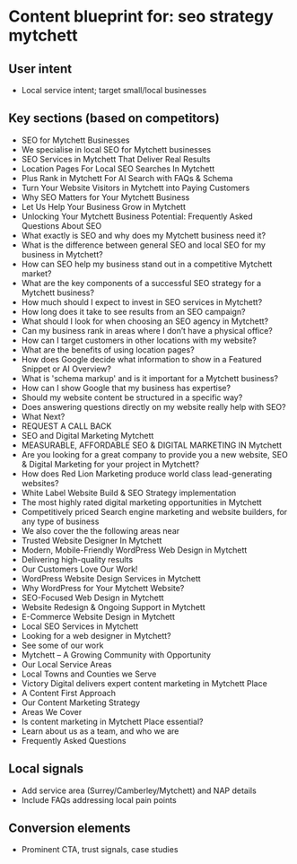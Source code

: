 # Content blueprint for: seo strategy mytchett

## User intent
- Local service intent; target small/local businesses

## Key sections (based on competitors)
- SEO for Mytchett Businesses
- We specialise in local SEO for Mytchett businesses
- SEO Services in Mytchett That Deliver Real Results
- Location Pages For Local SEO Searches In Mytchett
- Plus Rank in Mytchett For AI Search with FAQs & Schema
- Turn Your Website Visitors in Mytchett into Paying Customers
- Why SEO Matters for Your Mytchett Business
- Let Us Help Your Business Grow in Mytchett
- Unlocking Your Mytchett Business Potential: Frequently Asked Questions About SEO
- What exactly is SEO and why does my Mytchett business need it?
- What is the difference between general SEO and local SEO for my business in Mytchett?
- How can SEO help my business stand out in a competitive Mytchett market?
- What are the key components of a successful SEO strategy for a Mytchett business?
- How much should I expect to invest in SEO services in Mytchett?
- How long does it take to see results from an SEO campaign?
- What should I look for when choosing an SEO agency in Mytchett?
- Can my business rank in areas where I don’t have a physical office?
- How can I target customers in other locations with my website?
- What are the benefits of using location pages?
- How does Google decide what information to show in a Featured Snippet or AI Overview?
- What is 'schema markup' and is it important for a Mytchett business?
- How can I show Google that my business has expertise?
- Should my website content be structured in a specific way?
- Does answering questions directly on my website really help with SEO?
- What Next?
- REQUEST A CALL BACK
- SEO and Digital Marketing Mytchett
- MEASURABLE, AFFORDABLE SEO & DIGITAL MARKETING IN Mytchett
- Are you looking for a great company to provide you a new website, SEO & Digital Marketing for your project in Mytchett?
- How does Red Lion Marketing produce world class lead-generating websites?
- White Label Website Build & SEO Strategy implementation
- The most highly rated digital marketing opportunities in Mytchett
- Competitively priced Search engine marketing and website builders, for any type of business
- We also cover the the following areas near
- Trusted Website Designer In Mytchett
- Modern, Mobile-Friendly WordPress Web Design in Mytchett
- Delivering high-quality results
- Our Customers Love Our Work!
- WordPress Website Design Services in Mytchett
- Why WordPress for Your Mytchett Website?
- SEO-Focused Web Design in Mytchett
- Website Redesign & Ongoing Support in Mytchett
- E-Commerce Website Design in Mytchett
- Local SEO Services in Mytchett
- Looking for a web designer in Mytchett?
- See some of our work
- Mytchett – A Growing Community with Opportunity
- Our Local Service Areas
- Local Towns and Counties we Serve
- Victory Digital delivers expert content marketing in Mytchett Place
- A Content First Approach
- Our Content Marketing Strategy
- Areas We Cover
- Is content marketing in Mytchett Place essential?
- Learn about us as a team, and who we are
- Frequently Asked Questions

## Local signals
- Add service area (Surrey/Camberley/Mytchett) and NAP details
- Include FAQs addressing local pain points

## Conversion elements
- Prominent CTA, trust signals, case studies